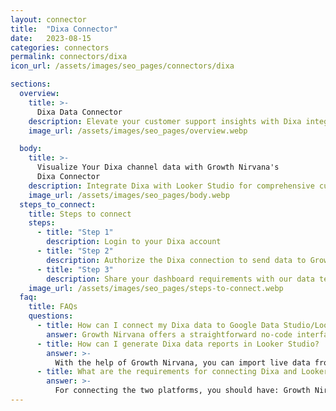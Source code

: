 ```yaml
---
layout: connector
title:  "Dixa Connector"
date:   2023-08-15
categories: connectors
permalink: connectors/dixa
icon_url: /assets/images/seo_pages/connectors/dixa

sections:
  overview:
    title: >-
      Dixa Data Connector
    description: Elevate your customer support insights with Dixa integration. Seamlessly merge customer interaction data from Dixa with Looker Studio's analytical capabilities, unlocking insights that shape customer support strategies, agent performance, and operational excellence.
    image_url: /assets/images/seo_pages/overview.webp

  body:
    title: >-
      Visualize Your Dixa channel data with Growth Nirvana's
      Dixa Connector
    description: Integrate Dixa with Looker Studio for comprehensive customer support analytics that guide your support strategies.
    image_url: /assets/images/seo_pages/body.webp
  steps_to_connect:
    title: Steps to connect
    steps:
      - title: "Step 1"
        description: Login to your Dixa account
      - title: "Step 2"
        description: Authorize the Dixa connection to send data to Growth Nirvana
      - title: "Step 3"
        description: Share your dashboard requirements with our data team. We will build the report for you.
    image_url: /assets/images/seo_pages/steps-to-connect.webp
  faq:
    title: FAQs
    questions:
      - title: How can I connect my Dixa data to Google Data Studio/Looker Studio?
        answer: Growth Nirvana offers a straightforward no-code interface to connect to Dixa data sources.
      - title: How can I generate Dixa data reports in Looker Studio?
        answer: >-
          With the help of Growth Nirvana, you can import live data from Dixa into Looker Studio. These data can be viewed in charts, tables, and dashboards to generate branded reports that can be shared instantly.
      - title: What are the requirements for connecting Dixa and Looker Studio?
        answer: >-
          For connecting the two platforms, you should have: Growth Nirvana Account and Dixa Ads Account
---
```

